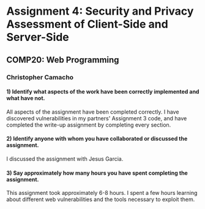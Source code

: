 # Assignment 4: Security and Privacy Assessment of Client-Side and Server-Side
## COMP20: Web Programming
### Christopher Camacho

#### 1) Identify what aspects of the work have been correctly implemented and what have not.  
All aspects of the assignment have been completed correctly. I have discovered
vulnerabilities in my partners' Assignment 3 code, and have completed the
write-up assignment by completing every section.

#### 2) Identify anyone with whom you have collaborated or discussed the assignment.  
I discussed the assignment with Jesus Garcia.

#### 3) Say approximately how many hours you have spent completing the assignment.  
This assignment took approximately 6-8 hours. I spent a few hours learning about
different web vulnerabilities and the tools necessary to exploit them.
